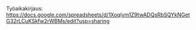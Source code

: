 Työaikakirjaus: https://docs.google.com/spreadsheets/d/1Xoqlym1Z9twADQsRbSQYkNGetG32rLCuKSkfw2rWBMs/edit?usp=sharing
